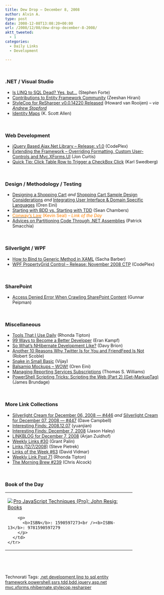 ```yaml
---
title: Dew Drop – December 8, 2008
author: Alvin A.
type: post
date: 2008-12-08T13:08:20+00:00
url: /2008/12/08/dew-drop-december-8-2008/
aktt_tweeted:
  - 1
categories:
  - Daily Links
  - Development

---
```

&#160;

### .NET / Visual Studio

  * <a target="_blank" href="http://www.stephenforte.net/PermaLink,guid,bc1bc043-3cdc-4ac2-8b46-3c72ad1d61cf.aspx">Is LINQ to SQL Dead? Yes, but&#8230;</a> (Stephen Forte)
  * <a target="_blank" href="http://weblogs.asp.net/zeeshanhirani/archive/2008/12/05/my-christmas-present-to-the-entity-framework-community.aspx">Contributions to Entity Framework Community</a> (Zeeshan Hirani)
  * <a target="_blank" href="http://1succeeded0failed0skipped.com/blogs/howardvanrooijen/archive/2008/12/07/stylecop-for-resharper-v0-0-14220-released.aspx">StyleCop for ReSharper v0.0.14220 Released</a> (Howard van Rooijen) _– via_ <a target="_blank" href="http://weblogs.asp.net/astopford/archive/2008/12/07/new-stylecop-for-r-release.aspx"><em>Andrew Stopford</em></a>
  * <a target="_blank" href="http://odetocode.com/Blogs/scott/archive/2008/12/07/12372.aspx">Identity Maps</a> (K. Scott Allen)

&#160;

### Web Development

  * <a target="_blank" href="http://www.codeplex.com/jqueryajax/Release/ProjectReleases.aspx?ReleaseId=20249">jQuery Based Ajax.Net Library &#8211; Release: v1.0</a> (CodePlex)
  * <a target="_blank" href="http://www.joncurtis.co.uk/post/Extending-the-framework-Overriding-formatting-custom-user-controls-and-MvcXFormsUI.aspx">Extending the Framework &#8211; Overriding Formatting, Custom User-Controls and Mvc.XForms.UI</a> (Jon Curtis)
  * <a target="_blank" href="http://www.learningjquery.com/2008/12/quick-tip-click-table-row-to-trigger-a-checkbox-click">Quick Tip: Click Table Row to Trigger a CheckBox Click</a> (Karl Swedberg)

&#160;

### Design / Methodology / Testing

  * <a target="_blank" href="http://ayende.com/Blog/archive/2008/12/07/designing-a-shopping-cart.aspx">Designing a Shopping Cart</a>&#160;_and_&#160;<a target="_blank" href="http://ayende.com/Blog/archive/2008/12/07/shopping-cart-sample-design-considerations.aspx">Shopping Cart Sample Design Considerations</a> _and_&#160;<a target="_blank" href="http://ayende.com/Blog/archive/2008/12/08/integrating-user-interface-amp-domain-specific-languages.aspx">Integrating User Interface & Domain Specific Languages</a> (Oren Eini)
  * <a target="_blank" href="http://www.lostechies.com/blogs/sean_chambers/archive/2008/12/07/starting-with-bdd-vs-starting-with-tdd.aspx">Starting with BDD vs. Starting with TDD</a> (Sean Chambers)
  * <a target="_blank" href="http://www.codingthearchitecture.com/2008/12/07/conways_law.html"><font color="#ff8000">Conway&#8217;s Law</font></a> <font color="#ff8000">(Kevin Seal)<em> – Link of the Day</em></font>
  * <a target="_blank" href="http://codebetter.com/blogs/patricksmacchia/archive/2008/12/08/advices-on-partitioning-code-through-net-assemblies.aspx">Advices on Partitioning Code Through .NET Assemblies</a> (Patrick Smacchia)

&#160;

### Silverlight / WPF

  * <a target="_blank" href="http://sachabarber.net/?p=386">How to Bind to Generic Method in XAML</a> (Sacha Barber)
  * <a target="_blank" href="http://www.codeplex.com/wpfpropertygrid/Release/ProjectReleases.aspx?ReleaseId=20216">WPF PropertyGrid Control &#8211; Release: November 2008 CTP</a> (CodePlex)

&#160;

### SharePoint

  * <a target="_blank" href="http://weblogs.asp.net/gunnarpeipman/archive/2008/12/07/access-denied-error-when-crawling-sharepoint-content.aspx">Access Denied Error When Crawling SharePoint Content</a> (Gunnar Peipman)

&#160;

### Miscellaneous

  * <a target="_blank" href="http://rtipton.wordpress.com/2008/12/06/tools-that-i-use-daily/">Tools That I Use Daily</a> (Rhonda Tipton)
  * <a target="_blank" href="http://www.developerzen.com/2008/12/05/99-ways-to-become-a-better-developer/">99 Ways to Become a Better Developer</a> (Eran Kampf)
  * <a target="_blank" href="http://elegantcode.com/2008/12/07/so-whats-nhibernate-development-like/">So What&#8217;s NHibernate Development Like?</a> (Davy Brion)
  * <a target="_blank" href="http://scobleizer.com/2008/12/08/10-reasons-why-twitter-is-for-you-and-friendfeed-is-not/">Another 10 Reasons Why Twitter Is for You and FriendFeed Is Not</a> (Robert Scoble)
  * <a target="_blank" href="http://blogs.msdn.com/smallbasic/archive/2008/12/08/snake-in-small-basic.aspx">Snake in Small Basic</a> (Vijay)
  * <a target="_blank" href="http://ayende.com/Blog/archive/2008/12/08/balsamiq-mockups-wow.aspx">Balsamiq Mockups &#8211; WOW!</a> (Oren Eini)
  * <a target="_blank" href="http://theruntime.com/blogs/thomasswilliams/archive/2008/12/08/managing-reporting-services-subscriptions.aspx">Managing Reporting Services Subscriptions</a> (Thomas S. Williams)
  * <a target="_blank" href="http://blogs.msdn.com/mediaandmicrocode/archive/2008/12/08/microcode-powershell-scripting-tricks-scripting-the-web-part-2-get-markuptag.aspx">PowerShell Scripting Tricks: Scripting the Web (Part 2) (Get-MarkupTag)</a> (James Brundage)

&#160;

### More Link Collections

  * <a target="_blank" href="http://geekswithblogs.net/WynApseTechnicalMusings/archive/2008/12/06/127623.aspx">Silverlight Cream for December 06, 2008 &#8212; #446</a>&#160;_and_&#160;<a target="_blank" href="http://geekswithblogs.net/WynApseTechnicalMusings/archive/2008/12/07/127726.aspx">Silverlight Cream for December 07, 2008 &#8212; #447</a> (Dave Campbell)
  * <a target="_blank" href="http://weblogs.asp.net/yuanjian/archive/2008/12/07/interesting-finds-2008-12-07.aspx">Interesting Finds: 2008.12.07</a> (yuanjian)
  * <a target="_blank" href="http://jasonhaley.com/blog/archive/2008/12/07/142585.aspx">Interesting Finds: December 7, 2008</a> (Jason Haley)
  * <a target="_blank" href="http://www.arjansworld.com/2008/12/07/linkblog-for-december-7-2008/">LINKBLOG for December 7, 2008</a> (Arjan Zuidhof)
  * <a target="_blank" href="http://grantpalin.com/2008/12/07/weekly-links-30/">Weekly Links #30</a> (Grant Palin)
  * <a target="_blank" href="http://spietrek.blogspot.com/2008/12/links-1272008.html">Links (12/7/2008)</a> (Steve Pietrek)
  * <a target="_blank" href="http://vidmar.net/weblog/archive/2008/12/07/links-of-the-week-63.aspx">Links of the Week #63</a> (David Vidmar)
  * <a target="_blank" href="http://rtipton.wordpress.com/2008/12/07/weekly-link-post-71/">Weekly Link Post 71</a> (Rhonda Tipton)
  * <a target="_blank" href="http://blog.cwa.me.uk/2008/12/08/the-morning-brew-239/">The Morning Brew #239</a> (Chris Alcock)

&#160;

### Book of the Day

<div style="padding-bottom: 0px; margin: 0px; padding-left: 0px; padding-right: 0px; display: inline; float: none; padding-top: 0px" id="scid:7dc1bd33-94bd-46fd-a20b-0131235bcd47:f2cc4bfa-bbed-4465-99a9-d6c07e669d77" class="wlWriterEditableSmartContent">
  <table cellspacing="0" cellpadding="2" width="400" border="0" unselectable="on">
    <tr>
      <td valign="top" width="400">
        <p>
          <a title="Pro JavaScript Techniques (Pro): John Resig: Books" href="http://www.amazon.com/exec/obidos/ASIN/1590597273/alvinashcraft-20"><img data-recalc-dims="1" decoding="async" src="https://i0.wp.com/images.amazon.com/images/P/1590597273.01.MZZZZZZZ.jpg?w=660" border="0" align="left" style="float:left" />Pro JavaScript Techniques (Pro): John Resig: Books</a>
        </p>
        
        <p>
          <b>ISBN</b>: 1590597273<br /><b>ISBN-13</b>: 9781590597279
        </p>
      </td>
    </tr>
  </table>
</div>

&#160;

<div style="padding-bottom: 0px; margin: 0px; padding-left: 0px; padding-right: 0px; display: inline; float: none; padding-top: 0px" id="scid:C16BAC14-9A3D-4c50-9394-FBFEF7A93539:f58066c2-28ed-46da-8357-c6339f083196" class="wlWriterEditableSmartContent">
  <!--dotnetkickit-->
</div>

&#160;

<div style="padding-bottom: 0px; margin: 0px; padding-left: 0px; padding-right: 0px; display: inline; float: none; padding-top: 0px" id="scid:0767317B-992E-4b12-91E0-4F059A8CECA8:52b1ce51-9a93-4aeb-ad33-fc2d7d89c9a3" class="wlWriterEditableSmartContent">
  Technorati Tags: <a href="http://technorati.com/tags/.net+development" rel="tag">.net development</a>,<a href="http://technorati.com/tags/linq+to+sql" rel="tag">linq to sql</a>,<a href="http://technorati.com/tags/entity+framework" rel="tag">entity framework</a>,<a href="http://technorati.com/tags/powershell" rel="tag">powershell</a>,<a href="http://technorati.com/tags/ssrs" rel="tag">ssrs</a>,<a href="http://technorati.com/tags/tdd" rel="tag">tdd</a>,<a href="http://technorati.com/tags/bdd" rel="tag">bdd</a>,<a href="http://technorati.com/tags/jquery" rel="tag">jquery</a>,<a href="http://technorati.com/tags/asp.net+mvc.xforms" rel="tag">asp.net mvc.xforms</a>,<a href="http://technorati.com/tags/nhibernate" rel="tag">nhibernate</a>,<a href="http://technorati.com/tags/stylecop" rel="tag">stylecop</a>,<a href="http://technorati.com/tags/resharper" rel="tag">resharper</a>
</div>